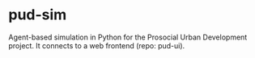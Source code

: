 # pud-sim
Agent-based simulation in Python for the Prosocial Urban Development project. It connects to a web frontend (repo: pud-ui). 
